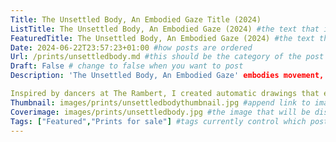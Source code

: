 ```yaml
---
Title: The Unsettled Body, An Embodied Gaze Title (2024)
ListTitle: The Unsettled Body, An Embodied Gaze (2024) #the text that is displayed below each post on the list pages
FeaturedTitle: The Unsettled Body, An Embodied Gaze (2024) #the text that is displayed if the post is on the featured slot
Date: 2024-06-22T23:57:23+01:00 #how posts are ordered 
Url: /prints/unsettledbody.md #this should be the category of the post and then the file name e.g. /print/printfilename
Draft: False # change to false when you want to post
Description: 'The Unsettled Body, An Embodied Gaze' embodies movement, it presents a continuous, writhing mass of bodies, where the movement of dancers are translated into gesture and line. The work is informed by a methodology of researching movement through an embodied practice of drawing, in collaboration with dance groups, theatre companies and schools. Embodied knowledge is understood through Shigenori Nagatomo’s definition of a knowledge that resides not only in the body, but that is gained through the body. 

Inspired by dancers at The Rambert, I created automatic drawings that explore the connection between eye, hand and mark. As the temporal, movement, is moved to the material, mark, there is transformation from passive observer to active participant. Drawing movement expresses an internal state of being emotionally moved and becomes an intimate way of understanding the relationship between the performer and viewer, through the artist’s body. 'The Unsettled Body, An Embodied Gaze' is a 're-performance' of these automatic drawings. The marks of movement are translated and redrawn on a lithographic stone, that acts as a holder of the temporal, before being impressed into paper. These lithographs explores dynamics of movement and trace through the symbol of the unsettled body.  #Ca[tion for main image and description for alt images
Thumbnail: images/prints/unsettledbodythumbnail.jpg #append link to image that will be shown on the list page
Coverimage: images/prints/unsettledbody.jpg #the image that will be displayed at the top of the post
Tags: ["Featured","Prints for sale"] #tags currently control which posts are featured and what prints are available to buy, add more by adding a comma to the latest tag
---
```


<!----
    Guide for basic text formatting if needed (italics, headings etc): https://www.markdownguide.org/basic-syntax/

    ![This is where the alt text goes (image description)](https://isabellatessier.co.uk/images/exhibitions/venice%20biennale/exhibition%20and%20talk/2-Cover-image.jpg <- link to the image)
    This is where to put the caption for the image
>The Unsettled Body, An Embodied Gaze, Stone Lithograph, 124cm x 98cm, (2024)

